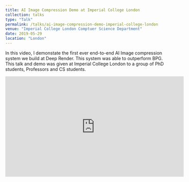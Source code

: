 ```yaml
---
title: AI Image Compression Demo at Imperial College London
collection: talks
type: "Talk"
permalink: /talks/ai-image-compression-demo-imperial-college-london
venue: "Imperial College London Comptuer Science Department"
date: 2019-05-29
location: "London"
---
```


In this video, I demonstate the first ever end-to-end AI Image compression system we build at Deep Render. This system was able to outperform BPG. This talk and demo was given at Imperial College London to a group of PhD students, Professors and CS students. 


<iframe width="560" height="315" src="https://www.youtube.com/embed/P_uOL2DDRic" frameborder="0" allow="accelerometer; autoplay; clipboard-write; encrypted-media; gyroscope; picture-in-picture" allowfullscreen></iframe>


